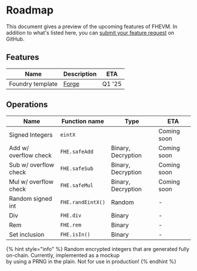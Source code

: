 # Roadmap

This document gives a preview of the upcoming features of FHEVM. In addition to what's listed here, you can
[submit your feature request](https://github.com/zama-ai/fhevm/issues/new) on GitHub.

## Features

| Name             | Description                                               | ETA    |
| ---------------- | --------------------------------------------------------- | ------ |
| Foundry template | [Forge](https://book.getfoundry.sh/reference/forge/forge) | Q1 '25 |

## Operations

| Name                  | Function name     | Type               | ETA         |
| --------------------- | ----------------- | ------------------ | ----------- |
| Signed Integers       | `eintX`           |                    | Coming soon |
| Add w/ overflow check | `FHE.safeAdd`     | Binary, Decryption | Coming soon |
| Sub w/ overflow check | `FHE.safeSub`     | Binary, Decryption | Coming soon |
| Mul w/ overflow check | `FHE.safeMul`     | Binary, Decryption | Coming soon |
| Random signed int     | `FHE.randEintX()` | Random             | -           |
| Div                   | `FHE.div`         | Binary             | -           |
| Rem                   | `FHE.rem`         | Binary             | -           |
| Set inclusion         | `FHE.isIn()`      | Binary             | -           |

{% hint style="info" %} Random encrypted integers that are generated fully on-chain. Currently, implemented as a mockup\
by using a PRNG in the plain. Not for use in production! {% endhint %}
